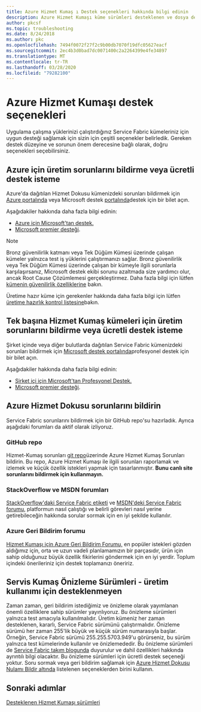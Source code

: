 ```yaml
---
title: Azure Hizmet Kumaş ı Destek seçenekleri hakkında bilgi edinin
description: Azure Hizmet Kumaşı küme sürümleri desteklenen ve dosya destek biletlerine bağlantılar
author: pkcsf
ms.topic: troubleshooting
ms.date: 8/24/2018
ms.author: pkc
ms.openlocfilehash: 7494f0072f27f2c9b00db7070f19dfc05627eacf
ms.sourcegitcommit: 2ec4b3d0bad7dc0071400c2a2264399e4fe34897
ms.translationtype: MT
ms.contentlocale: tr-TR
ms.lasthandoff: 03/28/2020
ms.locfileid: "79282100"
---
```

# <a name="azure-service-fabric-support-options"></a>Azure Hizmet Kumaşı destek seçenekleri

Uygulama çalışma yüklerinizi çalıştırdığınız Service Fabric kümeleriniz için uygun desteği sağlamak için sizin için çeşitli seçenekler belirledik. Gereken destek düzeyine ve sorunun önem derecesine bağlı olarak, doğru seçenekleri seçebilirsiniz. 

## <a name="report-production-issues-or-request-paid-support-for-azure"></a>Azure için üretim sorunlarını bildirme veya ücretli destek isteme

Azure'da dağıtılan Hizmet Dokusu kümenizdeki sorunları bildirmek için [Azure portalında](https://ms.portal.azure.com/#blade/Microsoft_Azure_Support/HelpAndSupportBlade/overview) veya Microsoft destek [portalında](https://support.microsoft.com/oas/default.aspx?prid=16146)destek için bir bilet açın.

Aşağıdakiler hakkında daha fazla bilgi edinin:
 
- [Azure için Microsoft'tan destek.](https://azure.microsoft.com/support/plans/?b=16.44)
- [Microsoft premier desteği](https://support.microsoft.com/en-us/premier).

> [!Note]
> Bronz güvenilirlik katmanı veya Tek Düğüm Kümesi üzerinde çalışan kümeler yalnızca test iş yüklerini çalıştırmanızı sağlar. Bronz güvenilirlik veya Tek Düğüm Kümesi üzerinde çalışan bir kümeyle ilgili sorunlarla karşılaşırsanız, Microsoft destek ekibi sorunu azaltmada size yardımcı olur, ancak Root Cause Çözümlemesi gerçekleştirmez. Daha fazla bilgi için lütfen [kümenin güvenilirlik özelliklerine](https://docs.microsoft.com/azure/service-fabric/service-fabric-cluster-capacity#the-reliability-characteristics-of-the-cluster) bakın.
>
> Üretime hazır küme için gerekenler hakkında daha fazla bilgi için lütfen [üretime hazırlık kontrol listesine](https://docs.microsoft.com/azure/service-fabric/service-fabric-production-readiness-checklist)bakın.

<a id="getlivesitesupportonprem"></a>

## <a name="report-production-issues-or-request-paid-support-for-standalone-service-fabric-clusters"></a>Tek başına Hizmet Kumaş kümeleri için üretim sorunlarını bildirme veya ücretli destek isteme

Şirket içinde veya diğer bulutlarda dağıtılan Service Fabric kümenizdeki sorunları bildirmek için [Microsoft destek portalında](https://portal.azure.com/#blade/Microsoft_Azure_Support/HelpAndSupportBlade/overview)profesyonel destek için bir bilet açın.

Aşağıdakiler hakkında daha fazla bilgi edinin:

- [Şirket içi için Microsoft'tan Profesyonel Destek.](https://support.microsoft.com/en-us/gp/offerprophone?wa=wsignin1.0)
- [Microsoft premier desteği](https://support.microsoft.com/en-us/premier).

## <a name="report-azure-service-fabric-issues"></a>Azure Hizmet Dokusu sorunlarını bildirin

Service Fabric sorunlarını bildirmek için bir GitHub repo'su hazırladık.  Ayrıca aşağıdaki forumları da aktif olarak izliyoruz.

### <a name="github-repo"></a>GitHub repo 

Hizmet-Kumaş sorunları [git repo](https://github.com/Azure/service-fabric-issues)üzerinde Azure Hizmet Kumaş Sorunları bildirin. Bu repo, Azure Hizmet Kumaşı ile ilgili sorunları raporlamak ve izlemek ve küçük özellik istekleri yapmak için tasarlanmıştır. **Bunu canlı site sorunlarını bildirmek için kullanmayın.**

### <a name="stackoverflow-and-msdn-forums"></a>StackOverflow ve MSDN forumları

[StackOverflow'daki Service Fabric etiketi][stackoverflow] ve [MSDN'deki Service Fabric forumu,][msdn-forum] platformun nasıl çalıştığı ve belirli görevleri nasıl yerine getirebileceğin hakkında sorular sormak için en iyi şekilde kullanılır.

### <a name="azure-feedback-forum"></a>Azure Geri Bildirim forumu

[Hizmet Kumaşı için Azure Geri Bildirim Forumu,][uservoice-forum] en popüler istekleri gözden aldığımız için, orta ve uzun vadeli planlamamızın bir parçasıdır, ürün için sahip olduğunuz büyük özellik fikirlerini göndermek için en iyi yerdir. Toplum içindeki önerileriniz için destek toplamanızı öneririz.

## <a name="service-fabric-preview-versions---unsupported-for-production-use"></a>Servis Kumaş Önizleme Sürümleri - üretim kullanımı için desteklenmeyen

Zaman zaman, geri bildirim istediğimiz ve önizleme olarak yayımlanan önemli özelliklere sahip sürümler yayınlıyoruz. Bu önizleme sürümleri yalnızca test amacıyla kullanılmalıdır. Üretim kümeniz her zaman desteklenen, kararlı, Service Fabric sürümünü çalıştırmalıdır. Önizleme sürümü her zaman 255'lik büyük ve küçük sürüm numarasıyla başlar. Örneğin, Service Fabric sürümü 255.255.5703.949'u görürseniz, bu sürüm yalnızca test kümelerinde kullanılır ve önizlemededir. Bu önizleme sürümleri de [Service Fabric takım blogunda](https://blogs.msdn.microsoft.com/azureservicefabric) duyurulur ve dahil özellikleri hakkında ayrıntılı bilgi olacaktır.
Bu önizleme sürümleri için ücretli destek seçeneği yoktur. Soru sormak veya geri bildirim sağlamak için [Azure Hizmet Dokusu Nulamı Bildir altında](https://docs.microsoft.com/azure/service-fabric/service-fabric-support#report-azure-service-fabric-issues) listelenen seçeneklerden birini kullanın.

## <a name="next-steps"></a>Sonraki adımlar

[Desteklenen Hizmet Kumaşı sürümleri](service-fabric-versions.md)

<!--references-->
[msdn-forum]: https://social.msdn.microsoft.com/Forums/en-US/home?forum=AzureServiceFabric
[stackoverflow]: https://stackoverflow.com/questions/tagged/azure-service-fabric
[uservoice-forum]: https://feedback.azure.com/forums/293901-service-fabric
[acom-docs]: https://aka.ms/servicefabricdocs
[sample-repos]: https://aka.ms/servicefabricsamples
